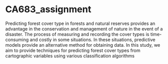 # CA683_assignment

Predicting forest cover type in forests and natural reserves provides an advantage in the conservation and management of nature in the event of a disaster. The process of measuring and recording the cover types is time-consuming and costly in some situations. In these situations, predictive models provide an alternative method for obtaining data.  In this study, we aim to provide  techniques for predicting forest cover types from cartographic variables using various classification algorithms
